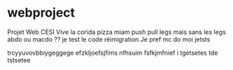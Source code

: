 # webproject

Projet Web CESI
Vive la corida
pizza miam
push pull legs mais sans les legs
abdo ou macdo ??
je test le code
réimigration
Je pref mc do moi
jetsts


trcyyuvovbbiygeggege
efzkljoefsjfims nfhsuim fsfkjmfnief i tgetsetes tde tstsetee